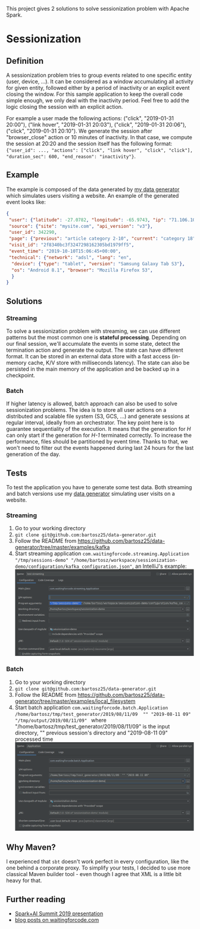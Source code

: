 This project gives 2 solutions to solve sessionization problem with Apache Spark.

# Sessionization 
## Definition
A sessionization problem tries to group events related to one specific entity (user, device, ...). It can be considered as
a window accumulating all activity for given entity, followed either by a period of inactivity or an explicit event 
closing the window. For this sample application to keep the overall code simple enough, we only deal with the inactivity period.
Feel free to add the logic closing the session with an explicit action.

For example a user made the following actions: ("click", "2019-01-31 20:00"), ("link hover", "2019-01-31 20:03"),
("click", "2019-01-31 20:06"), ("click", "2019-01-31 20:10"). We generate the session after "browser_close" action or 
10 minutes of inactivity. In that case, we compute the session at 20:20 and the session itself has the following format: 
`{"user_id": ..., "actions": ["click", "link hover", "click", "click"], "duration_sec": 600, "end_reason": "inactivity"}`.

## Example
The example is composed of the data generated by [my data generator](https://github.com/bartosz25/data-generator) which 
simulates users visiting a website. An example of the generated event looks like:
```json
{
 "user": {"latitude": -27.0782, "longitude": -65.9743, "ip": "71.106.102.164"}, 
 "source": {"site": "mysite.com", "api_version": "v3"}, 
 "user_id": 342290, 
 "page": {"previous": "article category 2-10", "current": "category 18"}, 
 "visit_id": "2f8340bc3f3247298162305bd1979ff5", 
 "event_time": "2019-10-10T15:06:45+00:00", 
 "technical": {"network": "adsl", "lang": "en", 
  "device": {"type": "tablet", "version": "Samsung Galaxy Tab S3"}, 
  "os": "Android 8.1", "browser": "Mozilla Firefox 53",
  }
}
```

## Solutions
### Streaming
To solve a sessionization problem with streaming, we can use different patterns but the most common one is **stateful
processing**. Depending on our final session, we'll accumulate the events in some state, detect the termination action
and generate the output. The state can have different format. It can be stored in an external data store with a fast
access (in-memory cache, K/V store with milliseconds latency). The state can also be persisted in the main memory of the
application and be backed up in a checkpoint.

### Batch
If higher latency is allowed, batch approach can also be used to solve sessionization problems. The idea is to store
all user actions on a distributed and scalable file system (S3, GCS, ...) and generate sessions at regular interval, 
ideally from an orchestrator. The key point here is to guarantee sequentiality of the execution. It means that the
generation for *H* can only start if the generation for *H-1* terminated correctly. To increase the performance, 
files should be partitioned by event time. Thanks to that, we won't need to filter out the events happened during last 
24 hours for the last generation of the day.

## Tests
To test the application you have to generate some test data. Both streaming and batch versions use 
my [data generator](https://github.com/bartosz25/data-generator) simulating user visits on a website.
### Streaming
1. Go to your working directory
2. `git clone git@github.com:bartosz25/data-generator.git`
3. Follow the README from https://github.com/bartosz25/data-generator/tree/master/examples/kafka
4. Start streaming application `com.waitingforcode.streaming.Application "/tmp/sessions-demo" "/home/bartosz/workspace/sessionization-demo/configuration/kafka_configuration.json"`, an IntelliJ's example:
![IntelliJ configuration for streaming](./doc/intellij_streaming.png)

### Batch
1. Go to your working directory
2. `git clone git@github.com:bartosz25/data-generator.git`
3. Follow the README from https://github.com/bartosz25/data-generator/tree/master/examples/local_filesystem
4. Start batch application `com.waitingforcode.batch.Application /home/bartosz/tmp/test_generator/2019/08/11/09  "" "2019-08-11 09" "/tmp/output/2019/08/11/09" `
where "/home/bartosz/tmp/test_generator/2019/08/11/09" is the input directory, "" previous session's directory and "2019-08-11 09" processed time
![IntelliJ configuration for batch](./doc/intellij_batch.png)

## Why Maven?
I experienced that `sbt` doesn't work perfect in every configuration, like the one behind a corporate proxy. To simplify
your tests, I decided to use more classical Maven builder tool - even though I agree that XML is a little bit heavy for that.

## Further reading
* <a href="https://databricks.com/session_eu19/using-apache-spark-to-solve-sessionization-problem-in-batch-and-streaming" target="_blank">Spark+AI Summit 2019 presentation</a>
* <a href="https://www.waitingforcode.com/tags/spark-summit-2019-talk-notes" target="_blank">blog posts on waitingforcode.com</a>
